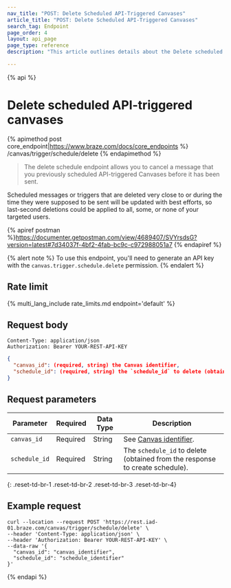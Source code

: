 ```yaml
---
nav_title: "POST: Delete Scheduled API-Triggered Canvases"
article_title: "POST: Delete Scheduled API-Triggered Canvases"
search_tag: Endpoint
page_order: 4
layout: api_page
page_type: reference
description: "This article outlines details about the Delete scheduled API-triggered Canvases Braze endpoint."

---
```

{% api %}
# Delete scheduled API-triggered canvases
{% apimethod post core_endpoint|https://www.braze.com/docs/core_endpoints %} 
/canvas/trigger/schedule/delete
{% endapimethod %}

> The delete schedule endpoint allows you to cancel a message that you previously scheduled API-triggered Canvases before it has been sent.

Scheduled messages or triggers that are deleted very close to or during the time they were supposed to be sent will be updated with best efforts, so last-second deletions could be applied to all, some, or none of your targeted users.

{% apiref postman %}https://documenter.getpostman.com/view/4689407/SVYrsdsG?version=latest#7d34037f-4bf2-4fab-bc9c-c972988051a7 {% endapiref %}

{% alert note %}
To use this endpoint, you'll need to generate an API key with the `canvas.trigger.schedule.delete` permission.
{% endalert %}

## Rate limit

{% multi_lang_include rate_limits.md endpoint='default' %}

## Request body

```
Content-Type: application/json
Authorization: Bearer YOUR-REST-API-KEY
```

```json
{
  "canvas_id": (required, string) the Canvas identifier,
  "schedule_id": (required, string) the `schedule_id` to delete (obtained from the response to create schedule)
}
```

## Request parameters

| Parameter | Required | Data Type | Description |
| --------- | ---------| --------- | ----------- |
| `canvas_id`| Required | String | See [Canvas identifier]({{site.baseurl}}/api/identifier_types/). |
| `schedule_id` | Required | String | The `schedule_id` to delete (obtained from the response to create schedule). |
{: .reset-td-br-1 .reset-td-br-2 .reset-td-br-3  .reset-td-br-4}


## Example request
```
curl --location --request POST 'https://rest.iad-01.braze.com/canvas/trigger/schedule/delete' \
--header 'Content-Type: application/json' \
--header 'Authorization: Bearer YOUR-REST-API-KEY' \
--data-raw '{
  "canvas_id": "canvas_identifier",
  "schedule_id": "schedule_identifier"
}'
```

{% endapi %}
